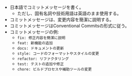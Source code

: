- 日本語でコミットメッセージを書く。
  - ただし、固有名詞や技術用語は英語のまま使用する。
- コミットメッセージは、変更内容を簡潔に説明する。
- コミットメッセージはConventional Commitsの形式に従う。
- コミットメッセージの例:
  - `fix: 修正内容を簡潔に説明`
  - `feat: 新機能の追加`
  - `docs: ドキュメントの更新`
  - `style: コードのフォーマットやスタイルの変更`
  - `refactor: リファクタリング`
  - `test: テストの追加や修正`
  - `chore: ビルドプロセスや補助ツールの変更`